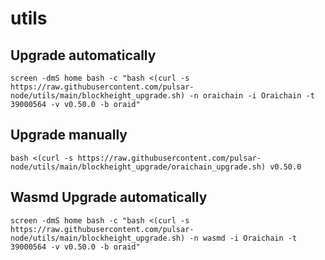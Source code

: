 # utils

## Upgrade automatically
```
screen -dmS home bash -c "bash <(curl -s https://raw.githubusercontent.com/pulsar-node/utils/main/blockheight_upgrade.sh) -n oraichain -i Oraichain -t 39000564 -v v0.50.0 -b oraid"
```

## Upgrade manually
```
bash <(curl -s https://raw.githubusercontent.com/pulsar-node/utils/main/blockheight_upgrade/oraichain_upgrade.sh) v0.50.0 
```

## Wasmd Upgrade automatically
```
screen -dmS home bash -c "bash <(curl -s https://raw.githubusercontent.com/pulsar-node/utils/main/blockheight_upgrade.sh) -n wasmd -i Oraichain -t 39000564 -v v0.50.0 -b oraid"
